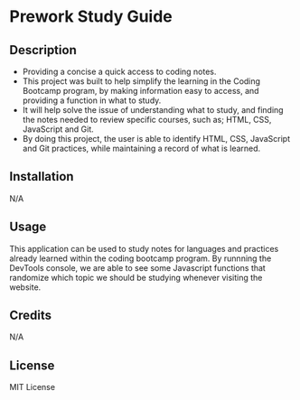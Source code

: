 # Prework Study Guide

## Description

- Providing a concise a quick access to coding notes.
- This project was built to help simplify the learning in the Coding Bootcamp program, by making information easy to access, and providing a function in what to study.
- It will help solve the issue of understanding what to study, and finding the notes needed to review specific courses, such as; HTML, CSS, JavaScript and Git.
- By doing this project, the user is able to identify HTML, CSS, JavaScript and Git practices, while maintaining a record of what is learned. 


## Installation

N/A

## Usage

This application can be used to study notes for languages and practices already learned within the coding bootcamp program. By runnning the DevTools console, we are able to see some Javascript functions that randomize which topic we should be studying whenever visiting the website. 

## Credits

N/A

## License

MIT License
